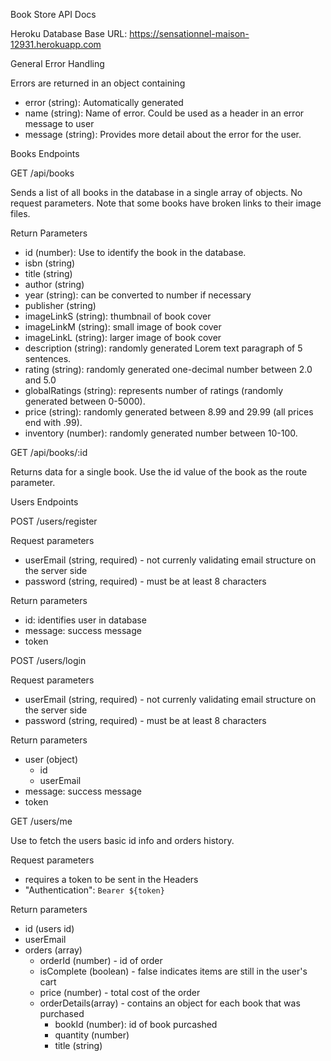 Book Store API Docs

Heroku Database Base URL: https://sensationnel-maison-12931.herokuapp.com

General Error Handling

Errors are returned in an object containing
- error (string): Automatically generated
- name (string): Name of error. Could be used as a header in an error message to user
- message (string): Provides more detail about the error for the user.

Books Endpoints

GET /api/books

Sends a list of all books in the database in a single array of objects. No request parameters.
Note that some books have broken links to their image files.

Return Parameters
- id (number): Use to identify the book in the database.
- isbn (string)
- title (string)
- author (string)
- year (string): can be converted to number if necessary
- publisher (string)
- imageLinkS (string): thumbnail of book cover
- imageLinkM (string): small image of book cover
- imageLinkL (string): larger image of book cover
- description (string): randomly generated Lorem text paragraph of 5 sentences.
- rating (string): randomly generated one-decimal number between 2.0 and 5.0
- globalRatings (string): represents number of ratings (randomly generated between 0-5000).
- price (string): randomly generated between 8.99 and 29.99 (all prices end with .99).
- inventory (number): randomly generated number between 10-100.

GET /api/books/:id

Returns data for a single book. Use the id value of the book as the route parameter.

Users Endpoints

POST /users/register

Request parameters
- userEmail (string, required) - not currenly validating email structure on the server side
- password (string, required) - must be at least 8 characters

Return parameters
- id: identifies user in database
- message: success message
- token

POST /users/login

Request parameters
- userEmail (string, required) - not currenly validating email structure on the server side
- password (string, required) - must be at least 8 characters

Return parameters
- user (object)
  - id
  - userEmail
- message: success message
- token

GET /users/me

Use to fetch the users basic id info and orders history.

Request parameters
- requires a token to be sent in the Headers
- "Authentication": `Bearer ${token}`

Return parameters
- id (users id)
- userEmail
- orders (array)
  - orderId (number) - id of order
  - isComplete (boolean) - false indicates items are still in the user's cart
  - price (number) - total cost of the order
  - orderDetails(array) - contains an object for each book that was purchased
    - bookId (number): id of book purcashed
    - quantity (number)
    - title (string)
